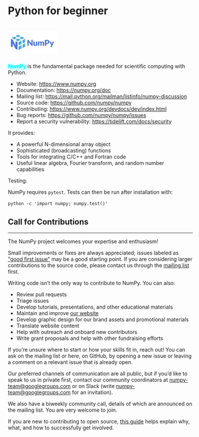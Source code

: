 # Python for beginner
# <a href="https://numpy.org/"><img alt="NumPy" src="/img/numpylogo.png" height="60"></a>


<span style="color:cyan; text-shadow: 2px 2px 10px cyan;">**NumPy**</span> is the fundamental package needed for scientific computing with Python.

- Website: https://www.numpy.org
- Documentation: https://numpy.org/doc
- Mailing list: https://mail.python.org/mailman/listinfo/numpy-discussion
- Source code: https://github.com/numpy/numpy
- Contributing: https://www.numpy.org/devdocs/dev/index.html
- Bug reports: https://github.com/numpy/numpy/issues
- Report a security vulnerability: https://tidelift.com/docs/security

It provides:

- A powerful N-dimensional array object
- Sophisticated (broadcasting) functions
- Tools for integrating C/C++ and Fortran code
- Useful linear algebra, Fourier transform, and random number capabilities

Testing:

NumPy requires `pytest`. Tests can then be run after installation with:
```python3
python -c 'import numpy; numpy.test()'
```
## **Call for Contributions**
---

The NumPy project welcomes your expertise and enthusiasm!

Small improvements or fixes are always appreciated; issues labeled as ["good first issue"](https://github.com/numpy/numpy/labels/good%20first%20issue) may be a good starting point. If you are considering larger contributions to the source code, please contact us through the [mailing list](https://mail.python.org/mailman3/lists/numpy-discussion.python.org/) first.

Writing code isn’t the only way to contribute to NumPy. You can also:

- Review pull requests
- Triage issues
- Develop tutorials, presentations, and other educational materials
- Maintain and improve [our website](https://github.com/numpy/numpy.org)
- Develop graphic design for our brand assets and promotional materials
- Translate website content
- Help with outreach and onboard new contributors
- Write grant proposals and help with other fundraising efforts

If you’re unsure where to start or how your skills fit in, reach out! You can ask on the mailing list or here, on GitHub, by opening a new issue or leaving a comment on a relevant issue that is already open.

Our preferred channels of communication are all public, but if you’d like to speak to us in private first, contact our community coordinators at numpy-team@googlegroups.com or on Slack (write numpy-team@googlegroups.com for an invitation).

We also have a biweekly community call, details of which are announced on the mailing list. You are very welcome to join.

If you are new to contributing to open source, [this guide](https://opensource.guide/how-to-contribute/) helps explain why, what, and how to successfully get involved.

